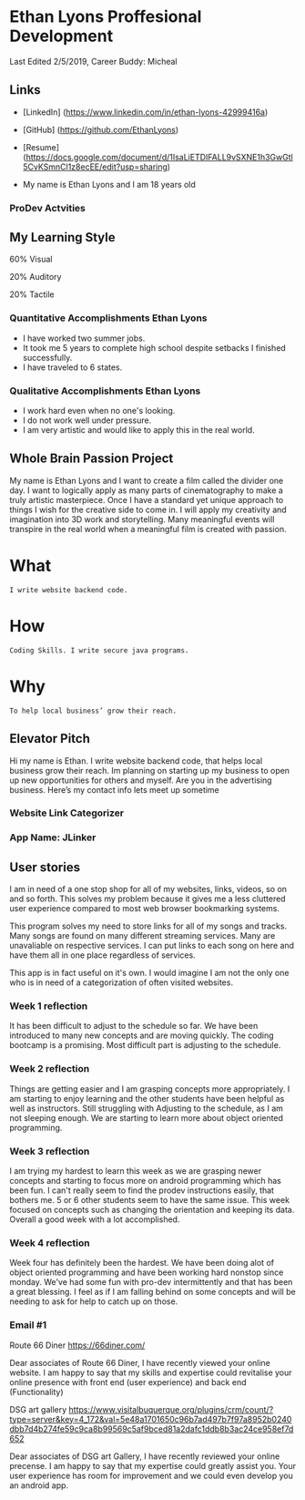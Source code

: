 # Ethan Lyons Proffesional Development

Last Edited 2/5/2019, Career Buddy: Micheal

## Links

* [LinkedIn] (https://www.linkedin.com/in/ethan-lyons-42999416a)
* [GitHub] (https://github.com/EthanLyons)
* [Resume] (https://docs.google.com/document/d/1IsaLiETDIFALL9vSXNE1h3GwGtl5CvKSmnCl1z8ecEE/edit?usp=sharing)

* My name is Ethan Lyons and I am 18 years old

### ProDev Actvities

## My Learning Style

60% Visual

20% Auditory

20% Tactile



### Quantitative Accomplishments Ethan Lyons
* I have worked two summer jobs.
* It took me 5 years to complete high school despite setbacks I finished successfully.
* I have traveled to 6 states.

### Qualitative Accomplishments Ethan Lyons
* I work hard even when no one's looking.
* I do not work well under pressure.
* I am very artistic and would like to apply this in the real world.


## Whole Brain Passion Project
 My name is Ethan Lyons and I want to create a film called the divider one day.
 I want to logically apply as many parts of cinematography to make a truly artistic masterpiece.
 Once I have a standard yet unique approach to things I wish for the creative side to come in.
 I will apply my creativity and imagination into 3D work and storytelling.
 Many meaningful events will transpire in the real world when a meaningful film is created with passion.



# What
	I write website backend code.
# How
	Coding Skills. I write secure java programs.
# Why
	To help local business’ grow their reach.

## Elevator Pitch
Hi my name is Ethan. I write website backend code, that helps local business grow their reach.
Im planning on starting up my business to open up new opportunities for others and myself.
Are you in the advertising business. Here’s my contact info lets meet up sometime
 
### Website Link Categorizer
### App Name: JLinker

 ## User stories
 
 I am in need of a one stop shop for all of my websites, links, videos, so on and so forth.
 This solves my problem because it gives me a less cluttered user experience compared to most
 web browser bookmarking systems.
 
 This program solves my need to store links for all of my songs and tracks. Many songs
 are found on many different streaming services. Many are unavaliable on respective services.
 I can put links to each song on here and have them all in one place regardless of services.
 
 This app is in fact useful on it's own. I would imagine I am not the only one
 who is in need of a categorization of often visited websites.
 




### Week 1 reflection

It has been difficult to adjust to the schedule so far. We have been introduced to many new concepts and are moving quickly.
The coding bootcamp is a promising. Most difficult part is adjusting to the schedule.


### Week 2 reflection

Things are getting easier and I am grasping concepts more appropriately. I am starting to enjoy learning and the other students have been helpful as well as instructors. Still struggling with 
Adjusting to the schedule, as I am not sleeping enough. We are starting to learn more about object oriented programming.

### Week 3 reflection

I am trying my hardest to learn this week as we are grasping newer concepts and starting to focus more on android programming which has been fun. I can't really seem to find the prodev
instructions easily, that bothers me. 5 or 6 other students seem to have the same issue. This week focused on concepts such as changing the orientation and keeping its data. Overall a good
week with a lot accomplished.

### Week 4 reflection

Week four has definitely been the hardest. We have been doing alot of object oriented programming and have been working hard nonstop since monday. We've had some fun with pro-dev intermittently
and that has been a great blessing. I feel as if I am falling behind on some concepts and will be needing to ask for help to catch up on those.






### Email #1

Route 66 Diner
https://66diner.com/

Dear associates of Route 66 Diner, I have recently viewed your online website.
 I am happy to say that my skills and expertise could revitalise your online presence with front end (user experience) and back end (Functionality) 


DSG art gallery
https://www.visitalbuquerque.org/plugins/crm/count/?type=server&key=4_172&val=5e48a1701650c96b7ad497b7f97a8952b0240dbb7d4b274fe59c9ca8b99569c5af9bced81a2dafc1ddb8b3ac24ce958ef7d652

Dear associates of DSG art Gallery, I have recently reviewed your online precense. I am happy to say that my expertise could greatly assist you.
Your user experience has room for improvement and we could even develop you an android app.

